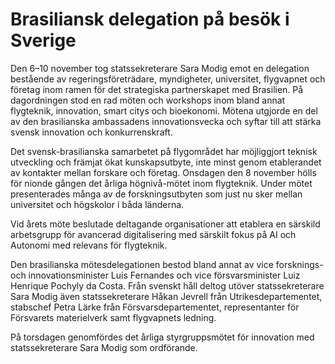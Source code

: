 # Brasiliansk delegation på besök i Sverige

Den 6–10 november tog statssekreterare Sara Modig emot en delegation bestående av regeringsföreträdare, myndigheter, universitet, flygvapnet och företag inom ramen för det strategiska partnerskapet med Brasilien. På dagordningen stod en rad möten och workshops inom bland annat flygteknik, innovation, smart citys och bioekonomi. Mötena utgjorde en del av den brasilianska ambassadens innovationsvecka och syftar till att stärka svensk innovation och konkurrenskraft.

Det svensk-brasilianska samarbetet på flygområdet har möjliggjort teknisk utveckling och främjat ökat kunskapsutbyte, inte minst genom etablerandet av kontakter mellan forskare och företag. Onsdagen den 8 november hölls för nionde gången det årliga högnivå-mötet inom flygteknik. Under mötet presenterades många av de forskningsutbyten som just nu sker mellan universitet och högskolor i båda länderna.

Vid årets möte beslutade deltagande organisationer att etablera en särskild arbetsgrupp för avancerad digitalisering med särskilt fokus på AI och Autonomi med relevans för flygteknik.

Den brasilianska mötesdelegationen bestod bland annat av vice forsknings- och innovationsminister Luis Fernandes och vice försvarsminister Luiz Henrique Pochyly da Costa. Från svenskt håll deltog utöver statssekreterare Sara Modig även statssekreterare Håkan Jevrell från Utrikesdepartementet, stabschef Petra Lärke från Försvarsdepartementet, representanter för Försvarets materielverk samt flygvapnets ledning.

På torsdagen genomfördes det årliga styrgruppsmötet för innovation med statssekreterare Sara Modig som ordförande.
